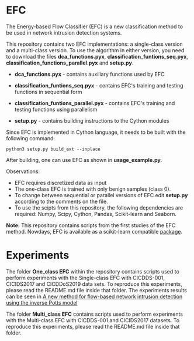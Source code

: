 # EFC

The Energy-based Flow Classifier (EFC) is a new classification method to be used in network intrusion detection systems.

This repository contains two EFC implementations: a single-class version and a multi-class version. To use the algorithm in either version, you need to download the files **dca_functions.pyx**, **classification_funtions_seq.pyx**, **classification_functions_parallel.pyx** and **setup.py**. 

- **dca_functions.pyx** - contains auxiliary functions used by EFC

- **classification_funtions_seq.pyx** - contains EFC's training and testing functions in sequential form

- **classification_funtions_parallel.pyx** - contains EFC's training and testing functions using parallelism

- **setup.py** - contains building instructions to the Cython modules

Since EFC is implemented in Cython language, it needs to be built with the following command:

`python3 setup.py build_ext --inplace`

After building, one can use EFC as shown in **usage_example.py**.

Observations:
* EFC requires discretized data as input
* The one-class EFC is trained with only benign samples (class 0).
* To change between sequential or parallel versions of EFC edit **setup.py** according to the comments on the file.
* To use the scipts from this repository, the following dependencies are required: Numpy, Scipy, Cython, Pandas, Scikit-learn and Seaborn.

**Note:** This repository contains scripts from the first studies of the EFC method. Nowdays, EFC is available as a scikit-learn compatible [package](https://github.com/EnergyBasedFlowClassifier/EFC-package).

# Experiments

The folder **One_class EFC** within the repository contains scripts used to
perform experiments with the Single-class EFC with CICDDS-001, CICIDS2017 and CICDDoS2019 data sets. To reproduce this experiments,
please read the README.md file inside that folder.
The experiments results can be seen in
[A new method for flow-based network intrusion
detection using the inverse Potts model](https://ieeexplore.ieee.org/document/9415676)

The folder **Multi_class EFC** contains scripts used to
perform experiments with the Multi-class EFC with CICDDS-001 and CICIDS2017 datasets. To reproduce this experiments,
please read the README.md file inside that folder.

